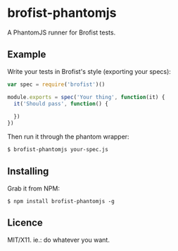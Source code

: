 brofist-phantomjs
=================

A PhantomJS runner for Brofist tests.


## Example

Write your tests in Brofist's style (exporting your specs):

```js
var spec = require('brofist')()

module.exports = spec('Your thing', function(it) {
  it('Should pass', function() {
    
  })
})
```

Then run it through the phantom wrapper:

```bash
$ brofist-phantomjs your-spec.js
```


## Installing

Grab it from NPM:

    $ npm install brofist-phantomjs -g


## Licence

MIT/X11. ie.: do whatever you want.
